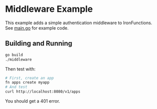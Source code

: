 # Middleware Example

This example adds a simple authentication middleware to IronFunctions. See [main.go](main.go) for example code. 

## Building and Running

```sh
go build
./middleware
```

Then test with:

```sh
# First, create an app
fn apps create myapp
# And test
curl http://localhost:8080/v1/apps
```

You should get a 401 error. 

